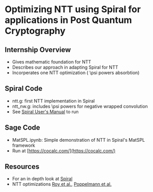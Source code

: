 # Optimizing NTT using Spiral for applications in Post Quantum Cryptography

## Internship Overview
* Gives mathematic foundation for NTT
* Describes our approach in adapting Spiral for NTT
* Incorperates one NTT optimization ( \psi powers absorbtion)

## Spiral Code
* ntt.g: first NTT implementation in Spiral
* ntt_nw.g: includes \psi powers for negative wrapped convolution
* See [Spiral User's Manual](https://www.spiral.net/doc/usermanual/) to run

## Sage Code
* MatSPL.ipynb: Simple demonstration of NTT in Spiral's MatSPL framework
* Run at [https://cocalc.com/](https://cocalc.com/)

## Resources
* For an in depth look at [Spiral](https://ieeexplore.ieee.org/document/8510983)
* NTT optimizations [Roy et al.](https://www.iacr.org/archive/ches2014/87310183/87310183.pdf), [Poppelmann et al.](https://drive.google.com/drive/u/0/folders/1fyT38SmWpSqVXkr2eXH-haAuA-NhMzLM)

